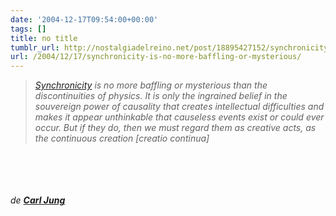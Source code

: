 ```yaml
---
date: '2004-12-17T09:54:00+00:00'
tags: []
title: no title
tumblr_url: http://nostalgiadelreino.net/post/18895427152/synchronicity-is-no-more-baffling-or-mysterious
url: /2004/12/17/synchronicity-is-no-more-baffling-or-mysterious/
---
```


<p><em><blockquote><a href="http://en.wikipedia.org/wiki/Synchronicity">Synchronicity</a>  is no more baffling or mysterious than the  discontinuities of physics. It is only the ingrained  belief in the souvereign power of causality that  creates intellectual difficulties and makes it appear unthinkable that causeless events exist or could ever  occur. But if they do, then we must regard them as creative acts, as the continuous creation [creatio continua]</blockquote></em><br/><br/><br/><br/><em>de <strong><a href="http://en.wikipedia.org/wiki/Carl_Jung">Carl Jung</a></strong></em></p><div class="blogger-post-footer"><img width="1" height="1" src="https://blogger.googleusercontent.com/tracker/1180118427259117074-8118294982859857647?l=nostalgiadelreino.blogspot.com" alt=""/></div>